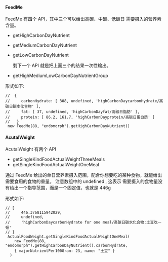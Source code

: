 #### FeedMe

FeedMe 有四个 API，其中三个可以给出高碳、中碳、低碳日 需要摄入的营养素含量。

- getHighCarbonDayNutrient
- getMediumCarbonDayNutrient
- getLowCarbonDayNutrient

  剩下一个 API 就是把上面三个的结果一次性输出。

- getHighMediumLowCarbonDayNutrientGroup

形式如下:

```
//  {
//     carbonHydrate: [ 308, undefined, 'highCarbonDaycarbonHydrate/高碳日碳水化合物' ],
//     fat: [ 37, undefined, 'highCarbonDayfat/高碳日脂肪' ],
//     protein: [ 86.2, 161.7, 'highCarbonDayprotein/高碳日蛋白质' ]
//   }
 new FeedMe(88, "endomorph").getHighCarbonDayNutrient()

```

#### AcutalWeight

AcutalWeight 有两个 API

- getSingleKindFoodActualWeightThreeMeals
- getSingleKindFoodActualWeightOneMeal

通过 FeedMe 给出的单日营养素摄入范围，配合你想要吃的某种食物，就能给出需要食用的食物的重量。
注意数组中的 undefined , 这表示 需要摄入的食物量没有给出一个指导范围，而是一个固定值，也就是 446g

形式如下:

```
// [
//     446.3768115942029,
//     undefined,
//     'highCarbonDaycarbonHydrate for one meal/高碳日碳水化合物:土豆吃一顿'
// ]
 ActualFoodWeight.getSingleKindFoodActualWeightOneMeal(
    new FeedMe(88, "endomorph").getHighCarbonDayNutrient().carbonHydrate,
    { majorNutrientPer100Gram: 23, name: "土豆" }
  )
```
